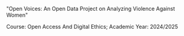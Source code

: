 "Open Voices: An Open Data Project on Analyzing Violence Against Women"


Course: Open Access And Digital Ethics; 
Academic Year: 2024/2025
